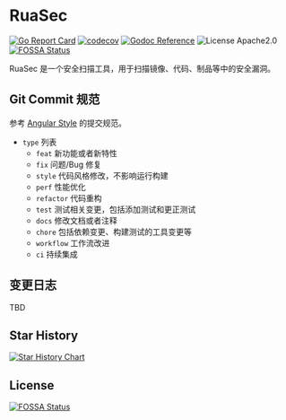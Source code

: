 # RuaSec

[![Go Report Card](https://goreportcard.com/badge/github.com/wuxler/ruasec)](https://goreportcard.com/report/github.com/wuxler/ruasec)
[![codecov](https://codecov.io/github/wuxler/ruasec/graph/badge.svg?token=UJ0PNEM161)](https://codecov.io/github/wuxler/ruasec)
[![Godoc Reference](https://godoc.org/github.com/mattn/go-isatty?status.svg)](https://pkg.go.dev/github.com/wuxler/ruasec?status.svg)
![License Apache2.0](https://img.shields.io/badge/License-Apache2.0-blue.svg)
[![FOSSA Status](https://app.fossa.com/api/projects/git%2Bgithub.com%2Fwuxler%2Fruasec.svg?type=shield)](https://app.fossa.com/projects/git%2Bgithub.com%2Fwuxler%2Fruasec?ref=badge_shield)

RuaSec 是一个安全扫描工具，用于扫描镜像、代码、制品等中的安全漏洞。

## Git Commit 规范

参考 [Angular Style](https://github.com/angular/angular/blob/main/CONTRIBUTING.md#commit) 的提交规范。

- `type` 列表
  - `feat` 新功能或者新特性
  - `fix` 问题/Bug 修复
  - `style` 代码风格修改，不影响运行构建
  - `perf` 性能优化
  - `refactor` 代码重构
  - `test` 测试相关变更，包括添加测试和更正测试
  - `docs` 修改文档或者注释
  - `chore` 包括依赖变更、构建测试的工具变更等
  - `workflow` 工作流改进
  - `ci` 持续集成

## 变更日志

TBD

## Star History

[![Star History Chart](https://api.star-history.com/svg?repos=wuxler/ruasec&type=Date)](https://star-history.com/#wuxler/ruasec&Date)


## License
[![FOSSA Status](https://app.fossa.com/api/projects/git%2Bgithub.com%2Fwuxler%2Fruasec.svg?type=large)](https://app.fossa.com/projects/git%2Bgithub.com%2Fwuxler%2Fruasec?ref=badge_large)